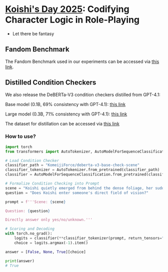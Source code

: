 # [Koishi's Day 2025](https://danbooru.donmai.us/wiki_pages/koishi_day): Codifying Character Logic in Role-Playing

- Let there be fantasy

## Fandom Benchmark

The Fandom Benchmark used in our experiments can be accessed via [this link](https://huggingface.co/datasets/KomeijiForce/Fandom_Benchmark).

## Distilled Condition Checkers

We also release the DeBERTa-V3 condition checkers distilled from GPT-4.1:

Base model (0.1B, 69% consistency with GPT-4.1): [this link](https://huggingface.co/KomeijiForce/deberta-v3-base-check-scene)

Large model (0.3B, 71% consistency with GPT-4.1): [this link](https://huggingface.co/KomeijiForce/deberta-v3-large-check-scene)

The dataset for distillation can be accessed via [this link](https://huggingface.co/datasets/KomeijiForce/Check_Scenes)

### How to use?

```python
import torch
from transformers import AutoTokenizer, AutoModelForSequenceClassification

# Load Condition Checker
classifier_path = "KomeijiForce/deberta-v3-base-check-scene"
classifier_tokenizer = AutoTokenizer.from_pretrained(classifier_path)
classifier = AutoModelForSequenceClassification.from_pretrained(classifier_path)

# Formalize Condition Checking into Prompt
scene = "Koishi quietly emerged from behind the dense foliage, her sudden appearance catching the corner of Satori's eye as she stepped into the direct line of vision, smiling mischievously."
question = "Does Koishi enter someone's direct field of vision?"

prompt = f'''Scene: {scene}

Question: {question}

Directly answer only yes/no/unknown.'''

# Scoring and Decoding
with torch.no_grad():
    logits = classifier(**classifier_tokenizer(prompt, return_tensors="pt")).logits[0]
    choice = logits.argmax(-1).item()

answer = [False, None, True][choice]

print(answer)
# True
```
